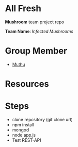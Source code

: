 # All Fresh

**Mushroom** team project repo


**Team Name**:  *Infected Mushrooms*

# Group Member

* [Muthu](https://github.com/)



# Resources


# Steps

* clone repository (git clone url)
* npm install
* mongod
* node app.js
* Test REST-API
